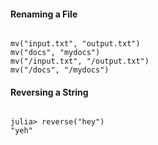 
#### Renaming a File
<pre><code>
mv("input.txt", "output.txt")
mv("docs", "mydocs")
mv("/input.txt", "/output.txt")
mv("/docs", "/mydocs")
</code></pre>

#### Reversing a String
<pre><code>
julia> reverse("hey")
"yeh"
</code></pre>

